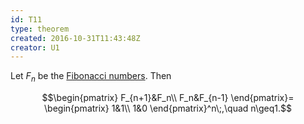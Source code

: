 ```yaml
---
id: T11
type: theorem
created: 2016-10-31T11:43:48Z
creator: U1
---
```

Let $F_n$ be the [Fibonacci numbers](D9#fibonacci-number). Then

$$\begin{pmatrix}
F_{n+1}&F_n\\
F_n&F_{n-1}
\end{pmatrix}=
\begin{pmatrix}
1&1\\
1&0
\end{pmatrix}^n\;,\quad n\geq1.$$
